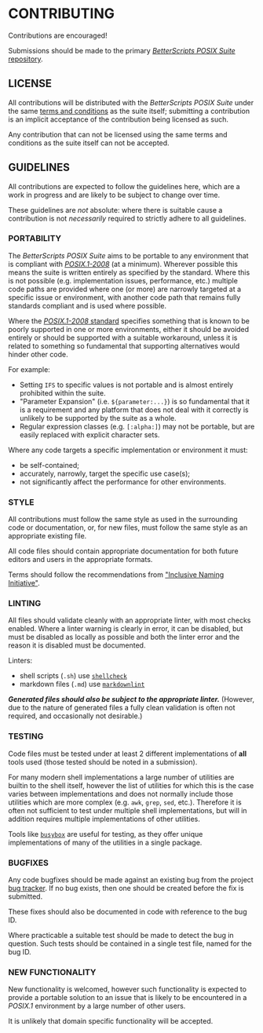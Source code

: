 <!-- SPDX-License-Identifier: MPL-2.0 -->
<!-- ############################### LICENSE ############################### -->
<!--                                                                         -->
<!-- BetterScripts 'CONTRIBUTING.MD': Information concerning making          -->
<!--                                  contributions to the Suite.            -->
<!--                                                                         -->
<!-- Copyright (c) 2022 BetterScripts ( better.scripts@proton.me,            -->
<!--                                    https://github.com/BetterScripts )   -->
<!--                                                                         -->
<!-- This file is part of the BetterScripts POSIX Suite.                     -->
<!--                                                                         -->
<!-- This Source Code Form is subject to the terms of the Mozilla Public     -->
<!-- License, v. 2.0. If a copy of the MPL was not distributed with this     -->
<!-- file, You can obtain one at https://mozilla.org/MPL/2.0/.               -->
<!--                                                                         -->
<!-- ----------------------------------------------------------------------- -->
<!--                                                                         -->
<!-- ADDENDUM:                                                               -->
<!--                                                                         -->
<!-- In addition to the Mozilla Public License a copy of LICENSE.MD should   -->
<!-- have been be provided alongside this file; LICENSE.MD clarifies how the -->
<!-- Mozilla Public License v2.0 applies to this file and MAY confer         -->
<!-- additional rights.                                                      -->
<!--                                                                         -->
<!-- Should there be any apparent ambiguity (implied or otherwise) the terms -->
<!-- and conditions from the Mozilla Public License v2.0 shall apply.        -->
<!--                                                                         -->
<!-- If a copy of LICENSE.MD was not provided it can be obtained from        -->
<!-- https://github.com/BetterScripts/posix/LICENSE.MD.                      -->
<!--                                                                         -->
<!-- NOTE:                                                                   -->
<!--                                                                         -->
<!-- The Mozilla Public License v2.0 is compatible with the GNU General      -->
<!-- Public License v2.0.                                                    -->
<!--                                                                         -->
<!-- ####################################################################### -->

# CONTRIBUTING

Contributions are encouraged!

Submissions should be made to the primary
[_BetterScripts POSIX Suite_ repository][betterscripts_git].

## LICENSE

All contributions will be distributed with the _BetterScripts POSIX Suite_ under
the same [terms and conditions](./LICENSE.MD) as the suite itself; submitting a
contribution is an implicit acceptance of the contribution being licensed as
such.

Any contribution that can not be licensed using the same terms and conditions as
the suite itself can not be accepted.

## GUIDELINES

All contributions are expected to follow the guidelines here, which are a work
in progress and are likely to be subject to change over time.

These guidelines are _not_ absolute: where there is suitable cause a
contribution is not _necessarily_ required to strictly adhere to all guidelines.

### PORTABILITY

The _BetterScripts POSIX Suite_ aims to be portable to any environment that is
compliant with [_POSIX.1-2008_][posix] (at a minimum). Wherever possible this
means the suite is written entirely as specified by the standard. Where this is
not possible (e.g. implementation issues, performance, etc.) multiple code paths
are provided where one (or more) are narrowly targeted at a specific issue or
environment, with another code path that remains fully standards compliant and
is used where possible.

Where the [_POSIX.1-2008_ standard][posix] specifies something that is known to
be poorly supported in one or more environments, either it should be avoided
entirely or should be supported with a suitable workaround, unless it is related
to something so fundamental that supporting alternatives would hinder other
code.

For example:

- Setting `IFS` to specific values is not portable and is almost entirely
  prohibited within the suite.
- "Parameter Expansion" (i.e. `${parameter:...}`) is so fundamental that
  it is a requirement and any platform that does not deal with it correctly is
  unlikely to be supported by the suite as a whole.
- Regular expression classes (e.g. `[:alpha:]`) may not be portable, but are
  easily replaced with explicit character sets.

Where any code targets a specific implementation or environment it must:

- be self-contained;
- accurately, narrowly, target the specific use case(s);
- not significantly affect the performance for other environments.

### STYLE

All contributions must follow the same style as used in the surrounding code
or documentation, or, for new files, must follow the same style as an
appropriate existing file.

All code files should contain appropriate documentation for both future editors
and users in the appropriate formats.

Terms should follow the recommendations from
["Inclusive Naming Initiative"][inclusivenaming].

### LINTING

All files should validate cleanly with an appropriate linter, with most checks
enabled. Where a linter warning is clearly in error, it can be disabled, but
must be disabled as locally as possible and both the linter error and the
reason it is disabled must be documented.

Linters:

- shell scripts (`.sh`) use [`shellcheck`][shellcheck]
- markdown files (`.md`) use [`markdownlint`][markdownlint]

**_Generated files should also be subject to the appropriate linter._**
(However, due to the nature of generated files a fully clean validation is often
not required, and occasionally not desirable.)

### TESTING

Code files must be tested under at least 2 different implementations of **all**
tools used (those tested should be noted in a submission).

For many modern shell implementations a large number of utilities are builtin
to the shell itself, however the list of utilities for which this is the case
varies between implementations and does not normally include those utilities
which are more complex (e.g. `awk`, `grep`, `sed`, etc.). Therefore it is
often not sufficient to test under multiple shell implementations, but will in
addition requires multiple implementations of other utilities.

Tools like [`busybox`][busybox] are useful for
testing, as they offer unique implementations of many of the utilities in a
single package.

### BUGFIXES

Any code bugfixes should be made against an existing bug from the project
[bug tracker][betterscripts_issues]. If no bug exists, then one should be
created before the fix is submitted.

These fixes should also be documented in code with reference to the bug ID.

Where practicable a suitable test should be made to detect the bug in question.
Such tests should be contained in a single test file, named for the bug ID.

### NEW FUNCTIONALITY

New functionality is welcomed, however such functionality is expected to
provide a portable solution to an issue that is likely to be encountered in a
_POSIX.1_ environment by a large number of other users.

It is unlikely that domain specific functionality will be accepted.

<!-- ----------------------------------------------------------------------- -->
<!-- REFERENCES -->
<!-- ----------------------------------------------------------------------- -->

[betterscripts_git]:      <https://github.com/BetterScripts/posix>                        "BetterScripts POSIX Suite \[github.com\]"
[betterscripts_issues]:   <https://github.com/BetterScripts/posix/issues>                 "BetterScripts POSIX Suite \[github.com\]"

[posix]:                  <https://pubs.opengroup.org/onlinepubs/9699919799.2008edition>  "POSIX.1-2008 \[pubs.opengroup.org\]"

[shellcheck]:             <https://www.shellcheck.net/>                                   "shellcheck \[shellcheck.net\]"
[markdownlint]:           <https://github.com/DavidAnson/markdownlint/>                   "markdownlint \[github.com\]"

[busybox]:                <https://busybox.net/>                                          "busybox \[busybox.net\]"

[inclusivenaming]:        <https://inclusivenaming.org/>                                  "Inclusive Naming Initiative \[inclusivenaming.org\]"
